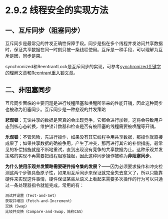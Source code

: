 # 2.9.2 线程安全的实现方法

## 一、互斥同步（阻塞同步）

互斥同步是最常见的并发正确性保障手段。同步是指在多个线程并发访问共享数据时，保证共享数据在同一时刻只被一条线程使用。互斥是一种手段，可以理解为互斥是因，同步是果。

synchronized和ReentrantLock是互斥同步的实现，可参考[synchronized关键字的理解](https://ranqingisfine.github.io/myBlog/%E4%B8%80%E3%80%81Java%E5%9F%BA%E7%A1%80/1.2%20%E5%85%B3%E9%94%AE%E5%AD%97/1.2.2%20synchronized%E5%85%B3%E9%94%AE%E5%AD%97.html)文章和[Reentrant重入锁](https://ranqingisfine.github.io/myBlog/%E5%9B%9B%E3%80%81%E5%B9%B6%E5%8F%91%E7%BC%96%E7%A8%8B/4.5%20Java%E4%B8%AD%E7%9A%84%E9%94%81/4.5.3%20ReentrantLock%E9%87%8D%E5%85%A5%E9%94%81.html)文章。

## 二、非阻塞同步

互斥同步面临的主要问题是进行线程阻塞和唤醒所带来的性能开销，因此这种同步也被称为阻塞同步。互斥同步是一种悲观的并发策略

**悲观锁**：无论共享的数据是否真的会出现竞争，它都会进行加锁，这将会导致用户态到核心态转换，维护锁计数器和检查是否有被阻塞的线程需要被唤醒等开销。

**乐观锁**：不管风险，先进行操作，如果没有其它线程争用共享数据，那操作就直接成果了；如果共享数据的确被争用，产生了冲突，那再进行其它的补偿措施，最常见的补偿措施就是不断地重试，直到出现没有竞争的共享数据为止。这种乐观并发策略的实现不再需要把线程阻塞挂起，因此这种同步操作被称为**非阻塞同步**。

**为什么使用乐观并发策略需要硬件指令集的发展？**——因为必须要求操作和冲突检测这两个步骤具备原子性，如果用互斥同步来保证就完全失去意义了，所以只能靠硬件来实现这件事情，硬件保证某些从语义上看起来需要多次操作的行为可以只通过一条处理器指令就能完成。常用的有：

```
测试并设置（Test-and-Set）
获取并增加（Fetch-and-Increment）
交换（Swap）
比较并交换（Compare-and-Swap，简称CAS）
```

